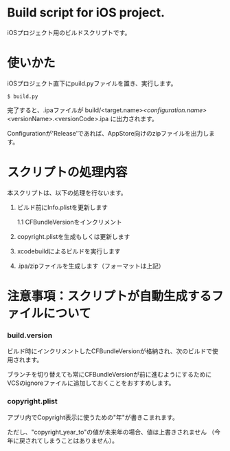 # Build script for iOS project.
iOSプロジェクト用のビルドスクリプトです。

# 使いかた
iOSプロジェクト直下にpuild.pyファイルを置き、実行します。

    $ build.py

完了すると、.ipaファイルが build/\<target.name\>_\<configuration.name\>_\<versionName\>.\<versionCode\>.ipa に出力されます。

Configurationが'Release'であれば、AppStore向けのzipファイルを出力します。


# スクリプトの処理内容
本スクリプトは、以下の処理を行ないます。

1. ビルド前にInfo.plistを更新します

    1.1 CFBundleVersionをインクリメント

1. copyright.plistを生成もしくは更新します

1. xcodebuildによるビルドを実行します

1. .ipa/zipファイルを生成します（フォーマットは上記）



# 注意事項：スクリプトが自動生成するファイルについて

### build.version

ビルド時にインクリメントしたCFBundleVersionが格納され、次のビルドで使用されます。

ブランチを切り替えても常にCFBundleVersionが前に進むようにするために
VCSのignoreファイルに追加しておくことをおすすめします。


### copyright.plist

アプリ内でCopyright表示に使うための"年"が書きこまれます。

ただし、"copyright\_year\_to"の値が未来年の場合、値は上書きされません
（今年に戻されてしまうことはありません）。
